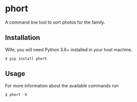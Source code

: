 phort
=====

A command line tool to sort photos for the family.

Installation
------------

Wife, you will need Python 3.6+ installed in your host machine.

```
$ pip install phort
```

Usage
-----

For more information about the available commands run

```
$ phort -h
```
